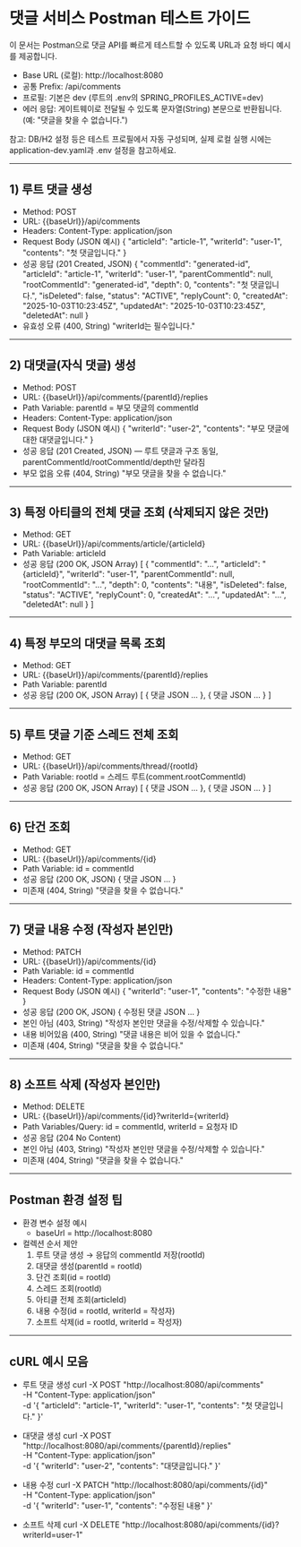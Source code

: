 # 댓글 서비스 Postman 테스트 가이드

이 문서는 Postman으로 댓글 API를 빠르게 테스트할 수 있도록 URL과 요청 바디 예시를 제공합니다.

- Base URL (로컬): http://localhost:8080
- 공통 Prefix: /api/comments
- 프로필: 기본은 dev (루트의 .env의 SPRING_PROFILES_ACTIVE=dev)
- 에러 응답: 게이트웨이로 전달될 수 있도록 문자열(String) 본문으로 반환됩니다. (예: "댓글을 찾을 수 없습니다.")

참고: DB/H2 설정 등은 테스트 프로필에서 자동 구성되며, 실제 로컬 실행 시에는 application-dev.yaml과 .env 설정을 참고하세요.

---

## 1) 루트 댓글 생성

- Method: POST
- URL: {{baseUrl}}/api/comments
- Headers: Content-Type: application/json
- Request Body (JSON 예시)
  {
  "articleId": "article-1",
  "writerId": "user-1",
  "contents": "첫 댓글입니다."
  }
- 성공 응답 (201 Created, JSON)
  {
  "commentId": "generated-id",
  "articleId": "article-1",
  "writerId": "user-1",
  "parentCommentId": null,
  "rootCommentId": "generated-id",
  "depth": 0,
  "contents": "첫 댓글입니다.",
  "isDeleted": false,
  "status": "ACTIVE",
  "replyCount": 0,
  "createdAt": "2025-10-03T10:23:45Z",
  "updatedAt": "2025-10-03T10:23:45Z",
  "deletedAt": null
  }
- 유효성 오류 (400, String)
  "writerId는 필수입니다."

---

## 2) 대댓글(자식 댓글) 생성

- Method: POST
- URL: {{baseUrl}}/api/comments/{parentId}/replies
- Path Variable: parentId = 부모 댓글의 commentId
- Headers: Content-Type: application/json
- Request Body (JSON 예시)
  {
  "writerId": "user-2",
  "contents": "부모 댓글에 대한 대댓글입니다."
  }
- 성공 응답 (201 Created, JSON) — 루트 댓글과 구조 동일, parentCommentId/rootCommentId/depth만 달라짐
- 부모 없음 오류 (404, String)
  "부모 댓글을 찾을 수 없습니다."

---

## 3) 특정 아티클의 전체 댓글 조회 (삭제되지 않은 것만)

- Method: GET
- URL: {{baseUrl}}/api/comments/article/{articleId}
- Path Variable: articleId
- 성공 응답 (200 OK, JSON Array)
  [
  {
  "commentId": "...",
  "articleId": "{articleId}",
  "writerId": "user-1",
  "parentCommentId": null,
  "rootCommentId": "...",
  "depth": 0,
  "contents": "내용",
  "isDeleted": false,
  "status": "ACTIVE",
  "replyCount": 0,
  "createdAt": "...",
  "updatedAt": "...",
  "deletedAt": null
  }
  ]

---

## 4) 특정 부모의 대댓글 목록 조회

- Method: GET
- URL: {{baseUrl}}/api/comments/{parentId}/replies
- Path Variable: parentId
- 성공 응답 (200 OK, JSON Array)
  [ { 댓글 JSON ... }, { 댓글 JSON ... } ]

---

## 5) 루트 댓글 기준 스레드 전체 조회

- Method: GET
- URL: {{baseUrl}}/api/comments/thread/{rootId}
- Path Variable: rootId = 스레드 루트(comment.rootCommentId)
- 성공 응답 (200 OK, JSON Array)
  [ { 댓글 JSON ... }, { 댓글 JSON ... } ]

---

## 6) 단건 조회

- Method: GET
- URL: {{baseUrl}}/api/comments/{id}
- Path Variable: id = commentId
- 성공 응답 (200 OK, JSON)
  { 댓글 JSON ... }
- 미존재 (404, String)
  "댓글을 찾을 수 없습니다."

---

## 7) 댓글 내용 수정 (작성자 본인만)

- Method: PATCH
- URL: {{baseUrl}}/api/comments/{id}
- Path Variable: id = commentId
- Headers: Content-Type: application/json
- Request Body (JSON 예시)
  {
  "writerId": "user-1",
  "contents": "수정한 내용"
  }
- 성공 응답 (200 OK, JSON)
  { 수정된 댓글 JSON ... }
- 본인 아님 (403, String)
  "작성자 본인만 댓글을 수정/삭제할 수 있습니다."
- 내용 비어있음 (400, String)
  "댓글 내용은 비어 있을 수 없습니다."
- 미존재 (404, String)
  "댓글을 찾을 수 없습니다."

---

## 8) 소프트 삭제 (작성자 본인만)

- Method: DELETE
- URL: {{baseUrl}}/api/comments/{id}?writerId={writerId}
- Path Variables/Query: id = commentId, writerId = 요청자 ID
- 성공 응답 (204 No Content)
- 본인 아님 (403, String)
  "작성자 본인만 댓글을 수정/삭제할 수 있습니다."
- 미존재 (404, String)
  "댓글을 찾을 수 없습니다."

---

## Postman 환경 설정 팁

- 환경 변수 설정 예시
	- baseUrl = http://localhost:8080
- 컬렉션 순서 제안
	1) 루트 댓글 생성 → 응답의 commentId 저장(rootId)
	2) 대댓글 생성(parentId = rootId)
	3) 단건 조회(id = rootId)
	4) 스레드 조회(rootId)
	5) 아티클 전체 조회(articleId)
	6) 내용 수정(id = rootId, writerId = 작성자)
	7) 소프트 삭제(id = rootId, writerId = 작성자)

---

## cURL 예시 모음

- 루트 댓글 생성
  curl -X POST "http://localhost:8080/api/comments" \
  -H "Content-Type: application/json" \
  -d '{
  "articleId": "article-1",
  "writerId": "user-1",
  "contents": "첫 댓글입니다."
  }'

- 대댓글 생성
  curl -X POST "http://localhost:8080/api/comments/{parentId}/replies" \
  -H "Content-Type: application/json" \
  -d '{
  "writerId": "user-2",
  "contents": "대댓글입니다."
  }'

- 내용 수정
  curl -X PATCH "http://localhost:8080/api/comments/{id}" \
  -H "Content-Type: application/json" \
  -d '{
  "writerId": "user-1",
  "contents": "수정된 내용"
  }'

- 소프트 삭제
  curl -X DELETE "http://localhost:8080/api/comments/{id}?writerId=user-1"
